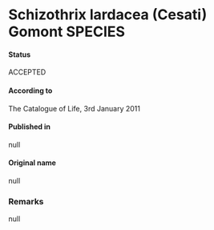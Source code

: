 # Schizothrix lardacea (Cesati) Gomont SPECIES

#### Status
ACCEPTED

#### According to
The Catalogue of Life, 3rd January 2011

#### Published in
null

#### Original name
null

### Remarks
null